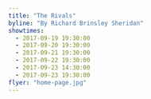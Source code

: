```yaml
---
title: "The Rivals"
byline: "By Richard Brinsley Sheridan"
showtimes:
  - 2017-09-19 19:30:00
  - 2017-09-20 19:30:00
  - 2017-09-21 19:30:00
  - 2017-09-22 19:30:00
  - 2017-09-23 14:30:00
  - 2017-09-23 19:30:00
flyer: "home-page.jpg"
---
```

